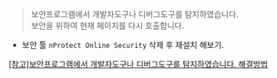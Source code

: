 > 보안프로그램에서 개발자도구나 디버그도구를 탐지하였습니다.<br>
> 보안을 위하여 현재 페이지를 다시 호출합니다.

- 보안 툴 `nProtect Online Security` 삭제 후 재설치 해보기.


[[참고]보안프로그램에서 개발자도구나 디버그도구를 탐지하였습니다. 해결방법](https://extrememanual.net/40112)
